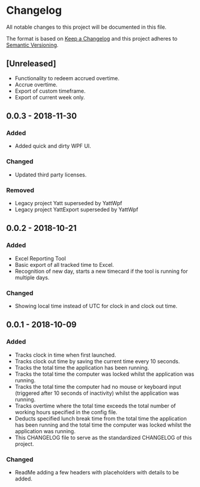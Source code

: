 # Changelog
All notable changes to this project will be documented in this file.

The format is based on [Keep a Changelog](http://keepachangelog.com/en/1.0.0/)
and this project adheres to [Semantic Versioning](http://semver.org/spec/v2.0.0.html).

## [Unreleased]
- Functionality to redeem accrued overtime.
- Accrue overtime. 
- Export of custom timeframe.
- Export of current week only.

## 0.0.3 - 2018-11-30
### Added
- Added quick and dirty WPF UI.
### Changed
- Updated third party licenses.
### Removed
- Legacy project Yatt superseded by YattWpf
- Legacy project YattExport superseded by YattWpf

## 0.0.2 - 2018-10-21
### Added
- Excel Reporting Tool
- Basic export of all tracked time to Excel.
- Recognition of new day, starts a new timecard if the tool is running for multiple days.
### Changed
- Showing local time instead of UTC for clock in and clock out time.

## 0.0.1 - 2018-10-09
### Added
- Tracks clock in time when first launched.
- Tracks clock out time by saving the current time every 10 seconds.
- Tracks the total time the application has been running.
- Tracks the total time the computer was locked whilst the application was running.
- Tracks the total time the computer had no mouse or keyboard input (triggered after 10 seconds of inactivity) whilst the application was running.
- Tracks overtime where the total time exceeds the total number of working hours specified in the config file.
- Deducts specified lunch break time from the total time the application has been running and the total time the computer was locked whilst the application was running.
- This CHANGELOG file to serve as the standardized CHANGELOG of this project.
### Changed 
- ReadMe adding a few headers with placeholders with details to be added.
